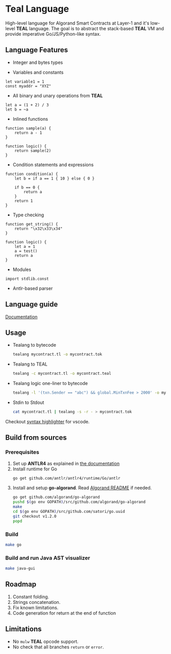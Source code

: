 # Teal Language

High-level language for Algorand Smart Contracts at Layer-1 and it's low-level **TEAL** language.
The goal is to abstract the stack-based **TEAL** VM and provide imperative Go/JS/Python-like syntax.

## Language Features

* Integer and bytes types

* Variables and constants
```
let variable1 = 1
const myaddr = "XYZ"
```

* All binary and unary operations from **TEAL**
```
let a = (1 + 2) / 3
let b = ~a
```

* Inlined functions
```
function sample(a) {
    return a - 1
}

function logic() {
    return sample(2)
}
```

* Condition statements and expressions
```
function condition(a) {
    let b = if a == 1 { 10 } else { 0 }

    if b == 0 {
        return a
    }
    return 1
}
```

* Type checking
```
function get_string() {
    return "\x32\x33\x34"
}

function logic() {
    let a = 1
    a = test()
    return a
}
```

* Modules
```
import stdlib.const
```

* Antlr-based parser

## Language guide

[Documentation](GUIDE.md)

## Usage

* Tealang to bytecode
    ```sh
    tealang mycontract.tl -o mycontract.tok
    ```

* Tealang to TEAL
    ```sh
    tealang -c mycontract.tl -o mycontract.teal
    ```
* Tealang logic one-liner to bytecode
    ```sh
    tealang -l '(txn.Sender == "abc") && global.MinTxnFee > 2000' -o mycontract.tok
    ```
* Stdin to Stdout
    ```sh
    cat mycontract.tl | tealang -s -r - > mycontract.tok
    ```

Checkout [syntax highlighter](https://github.com/pzbitskiy/tealang-syntax-highlighter) for vscode.

## Build from sources

### Prerequisites

1. Set up **ANTLR4** as explained in [the documentation](https://www.antlr.org/)
2. Install runtime for Go
    ```sh
    go get github.com/antlr/antlr4/runtime/Go/antlr
    ```
3. Install and setup **go-algorand**. Read [Algorand README](https://github.com/algorand/go-algorand/blob/master/README.md) if needed.
    ```sh
    go get github.com/algorand/go-algorand
    pushd $(go env GOPATH)/src/github.com/algorand/go-algorand
    make
    cd $(go env GOPATH)/src/github.com/satori/go.uuid
    git checkout v1.2.0
    popd
    ```

### Build
```sh
make go
```

### Build and run Java AST visualizer
```sh
make java-gui
```

## Roadmap

1. Constant folding.
2. Strings concatenation.
3. Fix known limitations.
4. Code generation for return at the end of function

## Limitations

* No `mulw` **TEAL** opcode support.
* No check that all branches `return` or `error`.
